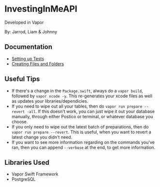 # InvestingInMeAPI
Developed in Vapor

By: Jarrod, Liam & Johnny

## Documentation
- [Setting up Tests](CREATING_TESTS.md)
- [Creating Files and Folders](CREATING_FILES_FOLDERS.md)

## Useful Tips

- If there's a change in the `Package.swift`, always do a `vapor build`, followed by `vapor xcode -y`. This re-generates your xcode files as well as updates your libraries/dependicies.
- If you need to wipe out all your tables, then do `vapor run prepare --revert -all`. If this doesn't work, you can just wipe it out your database manually, through either Postico or terminal, or whatever database you choose.
- If you only need to wipe out the latest batch of preparations, then do `vapor run prepare --revert`. This is useful, when you want to revert a latest change you didn't need.
- If you want to see more information regarding on the commands you've ran, then you can append `--verbose` at the end, to get more information.


## Libraries Used
- Vapor Swift Framework
- PostgreSQL